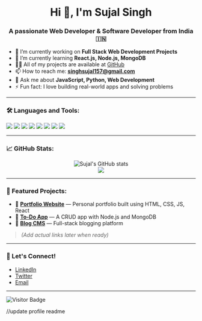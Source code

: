 <h1 align="center">Hi 👋, I'm Sujal Singh</h1>
<h3 align="center">A passionate Web Developer & Software Developer from India 🇮🇳</h3>

- 🔭 I’m currently working on **Full Stack Web Development Projects**
- 🌱 I’m currently learning **React.js, Node.js, MongoDB**
- 👨‍💻 All of my projects are available at [GitHub](https://github.com/sujalsingh)
- 📫 How to reach me: **singhsujal157@gmail.com**
- 💬 Ask me about **JavaScript, Python, Web Development**
- ⚡ Fun fact: I love building real-world apps and solving problems

---

### 🛠️ Languages and Tools:
<p>
  <img src="https://img.shields.io/badge/HTML5-E34F26?logo=html5&logoColor=white" />
  <img src="https://img.shields.io/badge/CSS3-1572B6?logo=css3&logoColor=white" />
  <img src="https://img.shields.io/badge/JavaScript-F7DF1E?logo=javascript&logoColor=black" />
  <img src="https://img.shields.io/badge/React-61DAFB?logo=react&logoColor=black" />
  <img src="https://img.shields.io/badge/Node.js-339933?logo=nodedotjs&logoColor=white" />
  <img src="https://img.shields.io/badge/MongoDB-47A248?logo=mongodb&logoColor=white" />
  <img src="https://img.shields.io/badge/Git-F05032?logo=git&logoColor=white" />
  <img src="https://img.shields.io/badge/GitHub-181717?logo=github&logoColor=white" />
</p>

---

### 📈 GitHub Stats:
<p align="center">
  <img src="https://github-readme-stats.vercel.app/api?username=sujalsingh&show_icons=true&theme=radical" alt="Sujal's GitHub stats" />
  <br/>
  <img src="https://github-readme-stats.vercel.app/api/top-langs/?username=sujalsingh&layout=compact&theme=radical" />
</p>

---

### 🚀 Featured Projects:
- 🔗 [**Portfolio Website**](https://mrsingh1212.github.io/Portfolio-website/) — Personal portfolio built using HTML, CSS, JS, React
- 🔗 [**To-Do App**](#) — A CRUD app with Node.js and MongoDB
- 🔗 [**Blog CMS**](#) — Full-stack blogging platform
> *(Add actual links later when ready)*

---

### 🤝 Let's Connect!
- [LinkedIn](https://linkedin.com/in/sujalsingh)  
- [Twitter](https://twitter.com/sujalsingh)  
- [Email](singhsujal157@gmail.com)

---

![Visitor Badge](https://visitor-badge.laobi.icu/badge?page_id=sujalsingh)

//update profile readme

